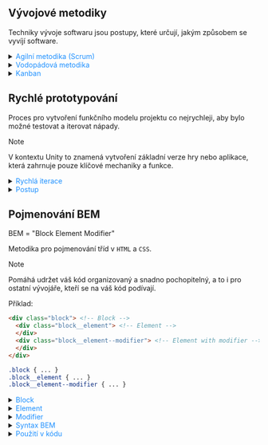 ## Vývojové metodiky

Techniky vývoje softwaru jsou postupy, které určují, jakým způsobem se vyvíjí software.

<details>
<summary><span style="color:#1E90FF;">Agilní metodika (Scrum)</span></summary>

> [!WARNING]
> Není vhodná pro projekty, které vyžadují pevný plán a jasně definované výstupy.

- Zaměřuje se na spolupráci, zákaznickou spokojenost a schopnost reagovat na změny.

- V praxi tým pracuje v krátkých iteracích zvaných `sprinty`, které trvají obvykle **2-4 týdny**.

  > [!NOTE]
  > Na konci každého sprintu tým prezentuje hotové funkce zákazníkovi a získává zpětnou vazbu.


- Podrobný postup:

  <details>

  <summary><span style="color:#E95A84;">Plánování sprintu (Sprint Planning)</span></summary>

  Týmová schůzka na začátku sprintu, která se koná jednou.

  Výběr úkolů (z backlogu) pro daný sprint k provedení.

  Diskutování o tom, jak budou tyto úkoly provedeny.

  </details>

  <details>

  <summary><span style="color:#E95A84;">Vývoj</span></summary>

  Každodenní práce na úkolech, které byly vybrány během plánování sprintu.

  Každodenní týmová schůzka zvaná: `Daily Scrum`, kde se diskutuje o pokroku a případných překážkách na úkolech.

  Testování je součástí této sekce vývoje.

  > [!NOTE]
  > Jakmile je úkol nebo funkce vyvinuta, je ihned testována, aby se zajistilo, že funguje správně a splňuje požadavky.
  >
  > Toto průběžné testování umožňuje rychlé odhalení a opravu chyb.

  </details>

  <details>

  <summary><span style="color:#E95A84;">Revize sprintu (Sprint Review)</span></summary>

  Týmová schůzka na konci sprintu, která se koná jednou.

  Prezentuje se práce zákazníkovi a získává se zpětná vazba.

  > [!TIP]
  > Tato schůzka je také příležitostí k diskusi o tom, co se v sprintu povedlo a co ne.

  </details>

  <details>

  <summary><span style="color:#E95A84;">Retrospektiva sprintu (Sprint Retrospective)</span></summary>

  Týmová schůzka obvykle hned po revizi sprintu.

  Diskutuje se o tom, co se v průběhu sprintu povedlo, co se nepovedlo a jak se mohou věci zlepšit v dalším sprintu.

</details>

<details>
<summary><span style="color:#1E90FF;">Vodopádová metodika</span></summary>

> [!WARNING]
> Délka každé fáze závisí na velikosti a složitosti projektu, počtu lidí v týmu a mnoha dalších faktorech.

Každá fáze musí být dokončena, než může začít další.

- Podrobný postup:

  <details>
  <summary><span style="color:#E95A84;">Analýza požadavků</span></summary>

  Na začátku projektu se shromažďují a analyzují požadavky.

  > [!NOTE]
  > Toto zahrnuje porozumění potřebám zákazníka a definování, co bude systém dělat.

  </details>

  <details>
  <summary><span style="color:#E95A84;">Návrh</span></summary>

  Vytváří se podrobný plán toho, jak bude systém fungovat a jak bude vypadat.

  </details>

  <details>
  <summary><span style="color:#E95A84;">Implementace</span></summary>

  Návrh se převede na zdrojový kód.

  Programátoři píší kód, který realizuje návrh systému.

    </details>

    <details>
    <summary><span style="color:#E95A84;">Testování</span></summary>

  Kontroluje se, zda systém splňuje požadavky definované v první fázi a zda neobsahuje chyby.

    </details>

    <details>
    <summary><span style="color:#E95A84;">Nasazení</span></summary>

  Jakmile je systém otestován a schválen, je nasazen do produkčního prostředí.

  </details>

  <details>
  <summary><span style="color:#E95A84;">Údržba</span></summary>

  Sleduje se výkon systému, opravují se chyby a přidávají se nové funkce podle potřeb zákazníka.

  </details>

</details>

<details>

<summary><span style="color:#1E90FF;">Kanban</span></summary>

Vizuální systém řízení práce, který se zaměřuje na dokončení úkolů.

> [!WARNING]
> Není vhodný pro projekty, které vyžadují pevné plány a termíny

> [!NOTE]
> Zaměřuje se na průběžnou dodávku a minimalizaci času stráveného na úkolech.

- Podrobný postup:

  <details>
  <summary><span style="color:#1E90FF;">Definování úkolů</span></summary>

  Na začátku se vytvoří seznam úkolů, které je třeba dokončit.

  > [!TIP]
  > Tyto úkoly se zapisují na karty, které se umístí na Kanban tabuli.

  </details>

  <details>
  <summary><span style="color:#1E90FF;">Vizualizace práce</span></summary>

  Kanban tabule je rozdělena na několik sloupců, které reprezentují různé stavy úkolu.

  > [!TIP]
  > Například: `Backlog`, `Todo`, `Done`, atd...

  Karty s úkoly se přesouvají mezi těmito sloupci podle toho, v jakém stavu se nacházejí.

  </details>

  <details>
  <summary><span style="color:#1E90FF;">Práce na úkolech</span></summary>

  Tým začne pracovat na úkolech, začínajíc u těch, které jsou nejvíce prioritní.

  > [!NOTE]
  > Jakmile je úkol dokončen, karta se přesune do dalšího sloupce.
  >
  > Například sloupec: `Done`

  </details>

  <details>
  <summary><span style="color:#1E90FF;">Omezení práce v průběhu (Work in Progress, WIP)</span></summary>

  Kanban klade důraz na omezení množství práce, která se může dělat současně.

  > [!NOTE]
  > Zvyšuje se efektivita a snižuje se doba, kterou úkol stráví v systému.

  </details>

  <details>
  <summary><span style="color:#1E90FF;">Průběžné zlepšování</span></summary>

  Tým pravidelně hodnotí svůj proces a hledá způsoby, jak ho zlepšit.

  > [!TIP]
  > To může zahrnovat změnu počtu úkolů, prioratizaci úkolů atd...

  </details>

</details>

</details>

## Rychlé prototypování

Proces pro vytvoření funkčního modelu projektu co nejrychleji, aby bylo možné testovat a iterovat nápady.

> [!NOTE]
> V kontextu Unity to znamená vytvoření základní verze hry nebo aplikace, která zahrnuje pouze klíčové mechaniky a
> funkce.

<details>
<summary><span style="color:#1E90FF;">Rychlá iterace</span></summary>

- Rychle testovat a provádět nápady.
- Pokud vytvoříte prototyp, zkuste ho co nejdříve otestovat a získat zpětnou vazbu.
- Poté můžete na základě této zpětné vazby upravit a vylepšit svůj prototyp.

> [!IMPORTANT]
> **Cílem je vytvořit funkční model** vašeho projektu, **ne dokonalý produkt**.
> Nebojte se udělat kompromisy v kvalitě, pokud to znamená, že můžete rychleji testovat a iterovat své nápady.

</details>

<details>
<summary><span style="color:#1E90FF;">Postup</span></summary>

1. **Definice konceptu**

   Než se začne s prototypováním, měli byste mít jasnou představu o tom, co chcete vytvořit.

   > [!TIP]
   > To může zahrnovat definování klíčových mechanik, funkcí a cílů vašeho projektu.

2. **Vytvoření základní scény v Unity**

   > [!TIP]
   > Tato scéna bude sloužit jako základ pro váš prototyp.

3. **Přidání základních objektů**

   Přidejte do scény základní objekty, jako jsou krychle, koule a válce, které můžete použít k reprezentaci různých
   prvků ve vaší hře.

4. **Přidání mechanik a funkcí**

   Použijte skriptování a vestavěné nástroje Unity k přidání mechanik a funkcí do vašeho prototypu.

5. **Testování a iterace**

   Jakmile máte základní prototyp, začněte ho testovat.

   > [!NOTE]
   > Získejte zpětnou vazbu od ostatních a na základě této zpětné vazby upravte a vylepšujte svůj prototyp.

6. **Opakování procesu**

   Po provedení změn na svém prototypu ho znovu otestujte a pokračujte v tomto cyklu, dokud nejste spokojeni s
   výsledkem.

   > [!TIP]
   > Rychlé prototypování je iterativní proces.

</details>

## Pojmenování BEM

BEM = "Block Element Modifier"

Metodika pro pojmenování tříd v `HTML` a `CSS`.

> [!NOTE]
> Pomáhá udržet váš kód organizovaný a snadno pochopitelný, a to i pro ostatní vývojáře, kteří se na váš kód podívají.

Příklad:

```html
<div class="block"> <!-- Block -->
  <div class="block__element"> <!-- Element -->
  </div>
  <div class="block__element--modifier"> <!-- Element with modifier -->
  </div>
</div>
```

```css
.block { ... }
.block__element { ... }
.block__element--modifier { ... }
```

<details>
<summary><span style="color:#1E90FF;">Block</span></summary>

Jedná se o samostatnou entitu, která má smysl sama o sobě.

Například: `header`, `container`, `menu`, `checkbox`, atd.

</details>

<details>
<summary><span style="color:#1E90FF;">Element</span></summary>

Část bloku, která nemá samostatný význam.

Je semanticky vázána na svůj blok.

Například: `menu item`, `list item`, `checkbox caption`, atd.

</details>

<details>
<summary><span style="color:#1E90FF;">Modifier</span></summary>

Varianta bloku nebo prvku, která mění vzhled nebo chování.

Například: `disabled`, `highlighted`, `checked`, atd.

</details>

<details>
<summary><span style="color:#1E90FF;">Syntax BEM</span></summary>

Názvy bloků a elementů jsou odděleny dvěma podtržítky: **`__`**

Názvy modifikátorů jsou odděleny dvěma pomlčkami: **`--`**

</details>

<details>
<summary><span style="color:#1E90FF;">Použití v kódu</span></summary>

<details>
<summary><span style="color:#E95A84;">Jasné a popisné názvy</span></summary>

Názvy proměnných, funkcí, tříd atd. by měly být dostatečně popisné, aby bylo jasné, co dělají nebo co reprezentují.

Například:

Místo: `p`, **použijte: `product`**

místo: `calc`, **použijte: `calculateAverage`**.

> [!TIP]
> Vyhněte se používání zkratek a akronymů.

</details>

<details>
<summary><span style="color:#E95A84;">Boolovské proměnné</span></summary>

Boolovské proměnné by měly začínat předponou jako: `is`, `has`, `can` atd., které naznačují, že hodnota může být
pravdivá nebo nepravdivá.

Například: `isAvailable`, `hasPermission`, `canExecute`.

</details>

<details>
<summary><span style="color:#E95A84;">Názvy funkcí</span></summary>

Funkce by měly začínat slovesem, které popisuje, co funkce dělá.

Například: `getUserName()`, `calculateTotalPrice()`, `printReport()`.

</details>

<details>
<summary><span style="color:#E95A84;">Konzistentní názvosloví</span></summary>

Pokud se rozhodnete pro určitý styl názvosloví, buďte konzistentní v jeho používání po celém kódu.

Například: pokud používáte `camelCase` pro názvy proměnných, používejte je všude.

</details>

<details>
<summary><span style="color:#E95A84;">Jednotné názvy pro stejné typy proměnných</span></summary>

Pokud máte více polí.

Například:`firstArray`, `secondArray`.

</details>

<details>
<summary><span style="color:#E95A84;">Množné čísla (plurál) pro kolekce</span></summary>

Pokud proměnná reprezentuje kolekci objektů, použijte množné číslo.

Například:`users`, `products`, `items`.

</details>

<details>
<summary><span style="color:#E95A84;">Konstanty pro "magické" hodnoty</span></summary>

Pokud kód obsahuje "magické" hodnoty, které nejsou okamžitě zřejmé, zvažte jejich nahrazení pojmenovanými konstantami.

Například: místo: `if (status == 1)`, **použijte: `if (status == STATUS_ACTIVE)`**.

</details>
</details>